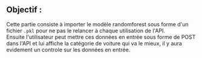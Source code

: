 ## Objectif :  

Cette partie consiste à importer le modèle randomforest sous forme d'un fichier `.pkl` pour ne pas le relancer à chaque utilisation de l'API.  
Ensuite l'utilisateur peut mettre ces données en entrée sous forme de POST dans l'API et lui affiche la catégorie de voiture qui va le mieux, il y aura evidement un controle sur les données en entrée.


